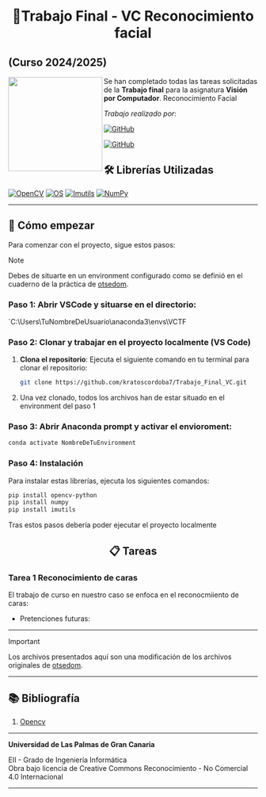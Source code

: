 <h1 align="center">🤖Trabajo Final - VC Reconocimiento facial</h1>

## (Curso 2024/2025)

<img align="left" width="190" height="190" src="https://github.com/user-attachments/assets/fb65e60c-32c1-49b5-8bd1-c8a8e36d95ae"></a>
Se han completado todas las tareas solicitadas de la **Trabajo final** para la asignatura **Visión por Computador**.  Reconocimiento Facial

*Trabajo realizado por*:

[![GitHub](https://img.shields.io/badge/GitHub-Heliot%20J.%20Segura%20Gonzalez-darkred?style=flat-square&logo=github)](https://github.com/kratoscordoba7)

[![GitHub](https://img.shields.io/badge/GitHub-Alejandro%20D.%20Arzola%20Saavedra%20-darkyellow?style=flat-square&logo=github)](https://github.com/AlejandroDavidArzolaSaavedra)

## 🛠️ Librerías Utilizadas

[![OpenCV](https://img.shields.io/badge/OpenCV-%230076A8?style=for-the-badge&logo=opencv&logoColor=white)](https://opencv.org/)
[![OS](https://img.shields.io/badge/OS-%232196F3?style=for-the-badge&logo=linux&logoColor=white)](https://en.wikipedia.org/wiki/Operating_system)
[![Imutils](https://img.shields.io/badge/Imutils-%23FFA500?style=for-the-badge)](https://pypi.org/project/imutils/)
[![NumPy](https://img.shields.io/badge/NumPy-%23013243?style=for-the-badge&logo=numpy&logoColor=white)](https://numpy.org/)


---
## 🚀 Cómo empezar

Para comenzar con el proyecto, sigue estos pasos:

> [!NOTE]  
> Debes de situarte en un environment configurado como se definió en el cuaderno de la práctica de [otsedom](https://github.com/otsedom/otsedom.github.io/blob/main/VC/P1/README.md#111-comandos-basicos-de-anaconda).

### Paso 1: Abrir VSCode y situarse en el directorio:
   
   `C:\Users\TuNombreDeUsuario\anaconda3\envs\VCTF
   
### Paso 2: Clonar y trabajar en el proyecto localmente (VS Code)
1. **Clona el repositorio**: Ejecuta el siguiente comando en tu terminal para clonar el repositorio:
   ```bash
   git clone https://github.com/kratoscordoba7/Trabajo_Final_VC.git
   ```
2. Una vez clonado, todos los archivos han de estar situado en el environment del paso 1

### Paso 3: Abrir Anaconda prompt y activar el envioroment:
   ```bash
   conda activate NombreDeTuEnvironment
   ```

### Paso 4: Instalación
Para instalar estas librerías, ejecuta los siguientes comandos:

```bash
pip install opencv-python
pip install numpy
pip install imutils
```

Tras estos pasos debería poder ejecutar el proyecto localmente

<h2 align="center">📋 Tareas</h2>

### Tarea 1 Reconocimiento de caras

El trabajo de curso en nuestro caso se enfoca en el reconocmiiento de caras:

- Pretenciones futuras:





---

> [!IMPORTANT]  
> Los archivos presentados aquí son una modificación de los archivos originales de [otsedom](https://github.com/otsedom/otsedom.github.io/tree/main/VC).



---

## 📚 Bibliografía

1. [Opencv](https://docs.opencv.org/)


---

**Universidad de Las Palmas de Gran Canaria**  

EII - Grado de Ingeniería Informática  
Obra bajo licencia de Creative Commons Reconocimiento - No Comercial 4.0 Internacional

---
